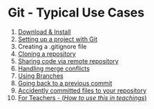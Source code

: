 # Git - Typical Use Cases
1. [Download & Install](install.md)
1. [Setting up a project with Git](setup.md)
  1. Creating a .gitignore file
1. [Cloning a repository](clone.md)
1. [Sharing code via remote repository](sharing.md)
1. [Handling merge conflicts](conflicts.md)
1. [Using Branches](branches.md)
1. [Going back to a previous commit](previous_commit.md)
1. [Accidently committed files to your repository]()
1. [For Teachers - (_How to use this in teachings_)](teachers.md)
